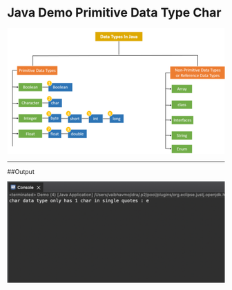 # Java Demo Primitive Data Type Char

[![Vaibhav Mojidra - primitive-data-types.png](https://raw.githubusercontent.com/VaibhavMojidra/Java---Demo-Primitive-Data-Type-Char/master/output/primitive-data-types.png "Vaibhav Mojidra")](https://vaibhavmojidra.github.io/site/)

---

##Output

[![Vaibhav Mojidra - output.png](https://raw.githubusercontent.com/VaibhavMojidra/Java---Demo-Primitive-Data-Type-Char/master/output/output.png "Vaibhav Mojidra")](https://vaibhavmojidra.github.io/site/)